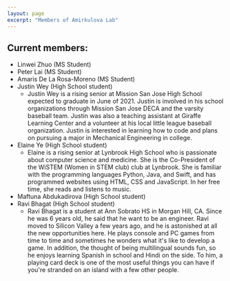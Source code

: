 ```yaml
---
layout: page
excerpt: "Members of Amirkulova Lab"
---
```



## Current members:

- Linwei Zhuo (MS Student)
- Peter Lai (MS Student)
- Amaris De La Rosa-Moreno (MS Student)
- Justin Wey (High School student)
    - Justin Wey is a rising senior at Mission San Jose High School expected to graduate in June of 2021. Justin is
     involved in his school organizations through Mission San Jose DECA and the varsity baseball team. Justin was also 
     a teaching assistant at Giraffe Learning Center and a volunteer at his local little league baseball organization. 
     Justin is interested in learning how to code and plans on pursuing a major in Mechanical Engineering in college.
- Elaine Ye (High School student)
    - Elaine is a rising senior at Lynbrook High School who is passionate about computer science and medicine. She is 
    the Co-President of the WiSTEM (Women in STEM club) club at Lynbrook. She is familiar with the programming languages 
    Python, Java, and Swift, and has programmed websites using HTML, CSS and JavaScript. In her free time, she reads and
    listens to music. 
- Maftuna Abdukadirova (High School student)
- Ravi Bhagat (High School student)
    - Ravi Bhagat is a student at Ann Sobrato HS in Morgan Hill, CA. Since he was 6 years old, he said that he want 
    to be an engineer. Ravi moved to Silicon Valley a few years ago, and he is astonished at all the new opportunities here. 
    He plays console and PC games from time to time and sometimes he wonders what it's like to develop a game. In addition, 
    the thought of being multilingual sounds fun, so he enjoys learning Spanish in school and Hindi on the side. To him, 
    a playing card deck is one of the most useful things you can have if you're stranded on an island with a few other 
    people. 
